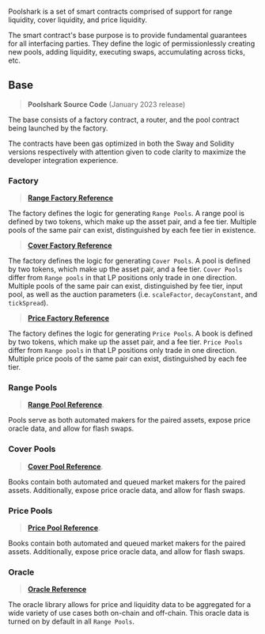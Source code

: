 
Poolshark is a set of smart contracts comprised of support for range liquidity, cover liquidity, and price liquidity.

The smart contract's base purpose is to provide fundamental guarantees for all interfacing parties. They define the logic of permissionlessly creating new pools, adding liquidity, executing swaps, accumulating across ticks, etc.

## Base

> **Poolshark Source Code** (January 2023 release)

The base consists of a factory contract, a router, and the pool contract being launched by the factory.

The contracts have been gas optimized in both the Sway and Solidity versions respectively with attention given to code clarity to maximize the developer integration experience.

### Factory

> [**Range Factory Reference**](base/PoolsharkRangeFactory.en.md)

The factory defines the logic for generating `Range Pools`. A range pool is defined by two tokens, which make up the asset pair, and a fee tier. Multiple pools of the same pair can exist, distinguished by each fee tier in existence.

> [**Cover Factory Reference**](base/PoolsharkCoverFactory.en.md)

The factory defines the logic for generating `Cover Pools`. A pool is defined by two tokens, which make up the asset pair, and a fee tier. `Cover Pools` differ from `Range pools` in that LP positions only trade in one direction. Multiple pools of the same pair can exist, distinguished by fee tier, input pool, as well as the auction parameters (i.e. `scaleFactor`, `decayConstant`, and `tickSpread`).

> [**Price Factory Reference**](base/PoolsharkPriceFactory.en.md)

The factory defines the logic for generating `Price Pools`. A book is defined by two tokens, which make up the asset pair, and a fee tier. `Price Pools` differ from `Range pools` in that LP positions only trade in one direction. Multiple price pools of the same pair can exist, distinguished by each fee tier.

### Range Pools

> [**Range Pool Reference**](base/PoolsharkRangePair.en.md).

Pools serve as both automated makers for the paired assets, expose price oracle data, and allow for flash swaps.

### Cover Pools

> [**Cover Pool Reference**](base/PoolsharkCoverPair.en.md).

Books contain both automated and queued market makers for the paired assets. Additionally, expose price oracle data, and allow for flash swaps.

### Price Pools

> [**Price Pool Reference**](base/PoolsharkCoverPair.en.md).

Books contain both automated and queued market makers for the paired assets. Additionally, expose price oracle data, and allow for flash swaps.

### Oracle

> [**Oracle Reference**](libraries/Oracle.en.md)

The oracle library allows for price and liquidity data to be aggregated for a wide variety of use cases both on-chain and off-chain. This oracle data is turned on by default in all `Range Pools`.

<br/><br/><br/><br/>